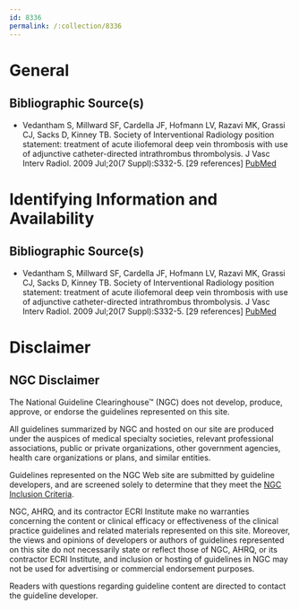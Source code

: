 ```yaml
---
id: 8336
permalink: /:collection/8336
---
```


# General

## Bibliographic Source(s)

- Vedantham S, Millward SF, Cardella JF, Hofmann LV, Razavi MK, Grassi CJ, Sacks D, Kinney TB. Society of Interventional Radiology position statement: treatment of acute iliofemoral deep vein thrombosis with use of adjunctive catheter-directed intrathrombus thrombolysis. J Vasc Interv Radiol. 2009 Jul;20(7 Suppl):S332-5. [29 references] [ PubMed ](http://www.ncbi.nlm.nih.gov/entrez/query.fcgi?cmd=Retrieve&db=pubmed&dopt=Abstract&list_uids=19560020)

# Identifying Information and Availability

## Bibliographic Source(s)

- Vedantham S, Millward SF, Cardella JF, Hofmann LV, Razavi MK, Grassi CJ, Sacks D, Kinney TB. Society of Interventional Radiology position statement: treatment of acute iliofemoral deep vein thrombosis with use of adjunctive catheter-directed intrathrombus thrombolysis. J Vasc Interv Radiol. 2009 Jul;20(7 Suppl):S332-5. [29 references] [ PubMed ](http://www.ncbi.nlm.nih.gov/entrez/query.fcgi?cmd=Retrieve&db=pubmed&dopt=Abstract&list_uids=19560020)

# Disclaimer

## NGC Disclaimer

The National Guideline Clearinghouse™ (NGC) does not develop, produce, approve, or endorse the guidelines represented on this site.

All guidelines summarized by NGC and hosted on our site are produced under the auspices of medical specialty societies, relevant professional associations, public or private organizations, other government agencies, health care organizations or plans, and similar entities.

Guidelines represented on the NGC Web site are submitted by guideline developers, and are screened solely to determine that they meet the [NGC Inclusion Criteria](/help-and-about/summaries/inclusion-criteria).

NGC, AHRQ, and its contractor ECRI Institute make no warranties concerning the content or clinical efficacy or effectiveness of the clinical practice guidelines and related materials represented on this site. Moreover, the views and opinions of developers or authors of guidelines represented on this site do not necessarily state or reflect those of NGC, AHRQ, or its contractor ECRI Institute, and inclusion or hosting of guidelines in NGC may not be used for advertising or commercial endorsement purposes.

Readers with questions regarding guideline content are directed to contact the guideline developer.

